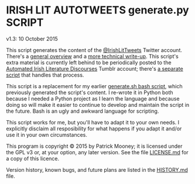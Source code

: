 IRISH LIT AUTOTWEETS generate.py SCRIPT
=======================================

v1.3: 10 October 2015

This script generates the content of the [@IrishLitTweets](http://twitter.com/IrishLitTweets) Twitter account. There's a [general overview](http://patrickbrianmooney.nfshost.com/~patrick/projects/IrishLitTweets/) and a [more technical write-up](http://patrickbrianmooney.nfshost.com/~patrick/projects/IrishLitTweets/technical.html). This script's extra material is currently left behind to be periodically posted to the [Automated Irish Literature Discourses](http://autoirishlitdiscourses.tumblr.com/) Tumblr account; there's [a separate script](https://github.com/patrick-brian-mooney/IrishLitDiscourses-python) that handles that process.

This script is a replacement for my earlier [generate.sh bash script](http://patrickbrianmooney.nfshost.com/~patrick/projects/IrishLitTweets/generate.sh), which previously generated the script's content. I re-wrote it in Python both because I needed a Python project as I learn the language and because doing so will make it easier to continue to develop and maintain the script in the future. Bash is an ugly and awkward language for scripting.

This script works for me, but you'll have to adapt it to your own needs. I explicitly disclaim all resposibility for what happens if you adapt it and/or use it in your own circumstances.

This program is copyright © 2015 by Patrick Mooney; it is licensed under the GPL v3 or, at your option, any later version. See the file [LICENSE.md](https://github.com/patrick-brian-mooney/IrishLitTweets-python/blob/master/LICENSE.md) for a copy of this licence.

Version history, known bugs, and future plans are listed in the [HISTORY.md](https://github.com/patrick-brian-mooney/IrishLitTweets-python/blob/master/HISTORY.md) file.